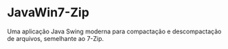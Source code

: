 # JavaWin7-Zip
Uma aplicação Java Swing moderna para compactação e descompactação de arquivos, semelhante ao 7-Zip.
